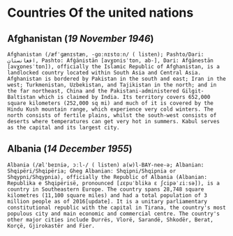 # Countries Of the united nations
## Afghanistan (_19 November 1946_)
	Afghanistan (/æfˈɡænɪstæn, -ɡɑːnɪstɑːn/ ( listen); Pashto/Dari: افغانستان‬, Pashto: Afġānistān [avɣɒnisˈtɒn, ab-], Dari: Afġānestān [avɣɒnesˈtɒn]), officially the Islamic Republic of Afghanistan, is a landlocked country located within South Asia and Central Asia. Afghanistan is bordered by Pakistan in the south and east; Iran in the west; Turkmenistan, Uzbekistan, and Tajikistan in the north; and in the far northeast, China and the Pakistani-administered Gilgit-Baltistan which is claimed by India. Its territory covers 652,000 square kilometers (252,000 sq mi) and much of it is covered by the Hindu Kush mountain range, which experience very cold winters. The north consists of fertile plains, whilst the south-west consists of deserts where temperatures can get very hot in summers. Kabul serves as the capital and its largest city.
## Albania (_14 December 1955_)
	Albania (/ælˈbeɪniə, ɔːl-/ ( listen) a(w)l-BAY-nee-ə; Albanian: Shqipëri/Shqipëria; Gheg Albanian: Shqipni/Shqipnia or Shqypni/Shqypnia), officially the Republic of Albania (Albanian: Republika e Shqipërisë, pronounced [ɾɛpuˈblika ɛ ʃcipəˈɾiːsə]), is a country in Southeastern Europe. The country spans 28,748 square kilometres (11,100 square miles) and had a total population of 3 million people as of 2016[update]. It is a unitary parliamentary constitutional republic with the capital in Tirana, the country's most populous city and main economic and commercial centre. The country's other major cities include Durrës, Vlorë, Sarandë, Shkodër, Berat, Korçë, Gjirokastër and Fier.
